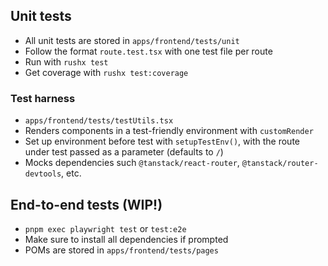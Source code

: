 ## Unit tests
- All unit tests are stored in `apps/frontend/tests/unit`
- Follow the format `route.test.tsx` with one test file per route
- Run with `rushx test`
- Get coverage with `rushx test:coverage`
### Test harness
- `apps/frontend/tests/testUtils.tsx`
- Renders components in a test-friendly environment with `customRender`
- Set up environment before test with `setupTestEnv()`, with the route under test passed as a parameter (defaults to `/`)
- Mocks dependencies such `@tanstack/react-router`, `@tanstack/router-devtools`, etc.
## End-to-end tests (WIP!)
- `pnpm exec playwright test` or `test:e2e`
- Make sure to install all dependencies if prompted
- POMs are stored in `apps/frontend/tests/pages`
